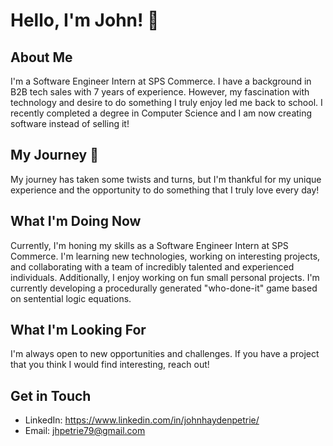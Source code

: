 # Hello, I'm John! 👋

## About Me
I'm a Software Engineer Intern at SPS Commerce. I have a background in B2B tech sales with 7 years of experience. However, my fascination with technology and desire to do something I truly enjoy led me back to school. I recently completed a degree in Computer Science and I am now creating software instead of selling it!

## My Journey :compass:
My journey has taken some twists and turns, but I'm thankful for my unique experience and the opportunity to do something that I truly love every day!

## What I'm Doing Now
Currently, I'm honing my skills as a Software Engineer Intern at SPS Commerce. I'm learning new technologies, working on interesting projects, and collaborating with a team of incredibly talented and experienced individuals.
Additionally, I enjoy working on fun small personal projects. I'm currently developing a procedurally generated "who-done-it" game based on sentential logic equations.

## What I'm Looking For
I'm always open to new opportunities and challenges. If you have a project that you think I would find interesting, reach out!

## Get in Touch
- LinkedIn: https://www.linkedin.com/in/johnhaydenpetrie/
- Email: jhpetrie79@gmail.com
